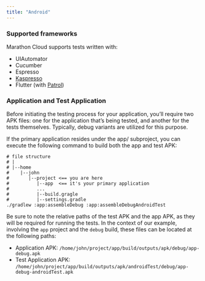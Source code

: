 ```yaml
---
title: "Android"
---
```


### Supported frameworks
Marathon Cloud supports tests written with: 
- UIAutomator
- Cucumber
- Espresso
- [Kaspresso](https://github.com/KasperskyLab/Kaspresso)
- Flutter (with [Patrol](https://patrol.leancode.co/))

### Application and Test Application

Before initiating the testing process for your application, you’ll require two APK files: 
one for the application that’s being tested, and another for the tests themselves. 
Typically, debug variants are utilized for this purpose.

If the primary application resides under the app/ subproject, 
you can execute the following command to build both the app and test APK:

```shell
# file structure
# |
# |--home
#    |--john
#       |--project <== you are here
#          |--app  <== it's your primary application
#          ...
#          |--build.gragle
#          |--settings.gradle  
./gradlew :app:assembleDebug :app:assembleDebugAndroidTest
```
Be sure to note the relative paths of the test APK and the app APK, as they will be required for running the tests. 
In the context of our example, involving the `app` project and the `debug` build, these files can be located at the following paths:

- Application APK: `/home/john/project/app/build/outputs/apk/debug/app-debug.apk`
- Test Application APK: `/home/john/project/app/build/outputs/apk/androidTest/debug/app-debug-androidTest.apk`
